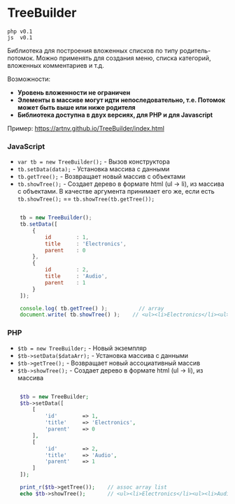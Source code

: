 # TreeBuilder
```
php v0.1
js  v0.1
```

Библиотека для построения вложенных списков по типу родитель-потомок.
Можно применять для создания меню, списка категорий, вложенных комментариев и т.д.

Возможности:
* **Уровень вложенности не ограничен**
* **Элементы в массиве могут идти непоследовательно, т.е. Потомок может быть выше или ниже родителя**
* **Библиотека доступна в двух версиях, для PHP и для Javascript**

Пример: https://artnv.github.io/TreeBuilder/index.html

### JavaScript

- `var tb = new TreeBuilder();` - Вызов конструктора
- `tb.setData(data);` - Установка массива с данными
- `tb.getTree();` - Возвращает новый массив с объектами
- `tb.showTree();` - Создает дерево в формате html (ul -> li), из массива с объектами. В качестве аргумента принимает его же, если есть `tb.showTree();`  == `tb.showTree(tb.getTree());`
    
```js

    tb = new TreeBuilder();
    tb.setData([
        {
            id        : 1,
            title     : 'Electronics',
            parent    : 0
        },    
        {
            id        : 2,
            title     : 'Audio',
            parent    : 1
        } 
    ]);

    console.log( tb.getTree() );          // array
    document.write( tb.showTree() );    // <ul><li>Electronics</li><ul><li>Audio</li></ul></ul>

```

### PHP

- `$tb = new TreeBuilder;` - Новый экземпляр
- `$tb->setData($dataArr);` - Установка массива с данными
- `$tb->getTree();` - Возвращает новый ассоциативный массив
- `$tb->showTree();` - Создает дерево в формате html (ul -> li), из массива

```php

    $tb = new TreeBuilder;
    $tb->setData([
        [
            'id'        => 1,
            'title'     => 'Electronics',
            'parent'    => 0
        ],    
        [
            'id'        => 2,
            'title'     => 'Audio',
            'parent'    => 1
        ]
    ]);

    print_r($tb->getTree());    // assoc array list
    echo $tb->showTree();       // <ul><li>Electronics</li><ul><li>Audio</li></ul></ul>

```

